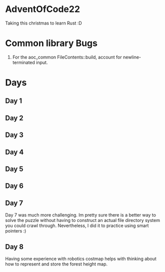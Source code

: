 # AdventOfCode22
Taking this christmas to learn Rust :D

# Common library Bugs
1. For the aoc_common FileContents::build, account for newline-terminated input.

# Days

## Day 1

## Day 2

## Day 3

## Day 4

## Day 5

## Day 6

## Day 7
Day 7 was much more challenging. Im pretty sure there is a better way to solve the puzzle without having to construct an actual file directory system you could crawl through. Nevertheless, I did it to practice using smart pointers :)

## Day 8 
Having some experience with robotics costmap helps with thinking about how to represent and store the forest height map.